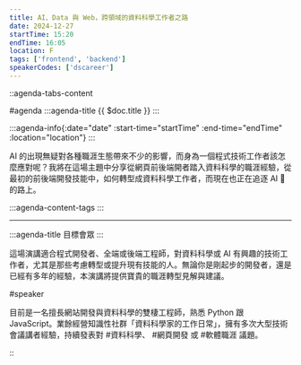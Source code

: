 ```yaml
---
title: AI、Data 與 Web，跨領域的資料科學工作者之路
date: 2024-12-27
startTime: 15:20
endTime: 16:05
location: F
tags: ['frontend', 'backend']
speakerCodes: ['dscareer']
---
```


::agenda-tabs-content
<!--議程資訊-->
#agenda
:::agenda-title
{{ $doc.title }}
:::

:::agenda-info{:date="date" :start-time="startTime" :end-time="endTime" :location="location"}
:::

<!--議程資訊(內容)-->
AI 的出現無疑對各種職涯生態帶來不少的影響，而身為一個程式技術工作者該怎麼應對呢？我將在這場主題中分享從網頁前後端開者踏入資料科學的職涯經驗，從最初的前後端開發技能中，如何轉型成資料科學工作者，而現在也正在追逐 AI 🚀 的路上。

:::agenda-content-tags
:::

---

:::agenda-title
目標會眾
:::

<!--目標會眾(內容)-->
這場演講適合程式開發者、全端或後端工程師，對資料科學或 AI 有興趣的技術工作者，尤其是那些考慮轉型或提升現有技能的人。無論你是剛起步的開發者，還是已經有多年的經驗，本演講將提供寶貴的職涯轉型見解與建議。

<!--講者介紹-->
#speaker
<!--講者介紹(內容)-->
目前是一名擅長網站開發與資料科學的雙棲工程師，熟悉 Python 跟 JavaScript。業餘經營知識性社群「資料科學家的工作日常」，擁有多次大型技術會議講者經驗，持續發表對 #資料科學、 #網頁開發 或 #軟體職涯 議題。

::
